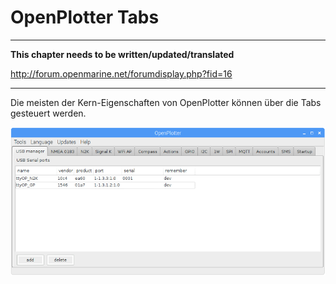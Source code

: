 # OpenPlotter Tabs

---

**This chapter needs to be written/updated/translated**

http://forum.openmarine.net/forumdisplay.php?fid=16

---

Die meisten der Kern-Eigenschaften von OpenPlotter können über die Tabs gesteuert werden.

![](../en/tabs.png)
